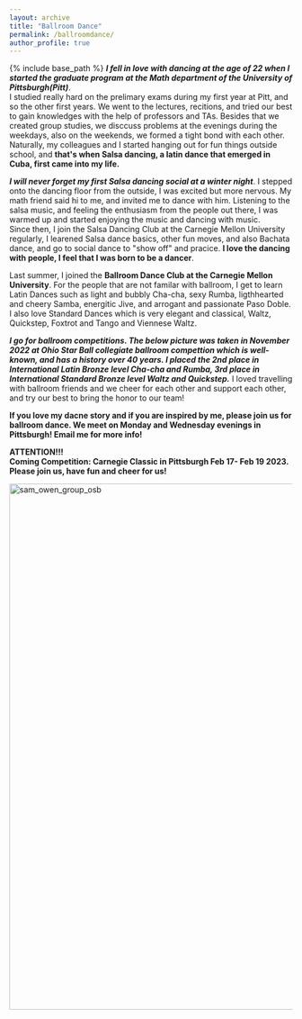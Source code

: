 ```yaml
---
layout: archive
title: "Ballroom Dance"
permalink: /ballroomdance/
author_profile: true
---
```


{% include base_path %}
***I fell in love with dancing at the age of 22 when I started the graduate program at the Math department of the University of Pittsburgh(Pitt)***.    <br />
I studied really hard on the prelimary exams during my first year at Pitt, and so the other first years. We went to the lectures, recitions, and tried our best to gain knowledges with the help of professors and TAs. Besides that we created group studies, we disccuss problems at the evenings during the weekdays, also on the weekends, we formed a tight bond with each other.    <br />
Naturally, my colleagues and I started hanging out for fun things outside school, and **that's when Salsa dancing, a latin dance that emerged in Cuba, first came into my life.**
<br />

***I will never forget my first Salsa dancing social at a winter night***. I stepped onto the dancing floor from the outside, I was excited but more nervous. My math friend said hi to me, and invited me to dance with him. Listening to the salsa music, and feeling the enthusiasm from the people out there, I was warmed up and started enjoying the music and dancing with music. <br />
Since then, I join the Salsa Dancing Club at the Carnegie Mellon University regularly, I learened Salsa dance basics, other fun moves, and also Bachata dance, and go to social dance to "show off" and pracice. **I love the dancing with people, I feel that I was born to be a dancer**.
<br />

Last summer, I joined the **Ballroom Dance Club at the Carnegie Mellon University**. For the people that are not familar with ballroom, I get to learn Latin Dances such as light and bubbly Cha-cha, sexy Rumba, ligthhearted and cheery Samba, energitic Jive, and arrogant and passionate Paso Doble. I also love Standard Dances which is very elegant and classical, Waltz, Quickstep, Foxtrot and Tango and Viennese Waltz. 

***I go for ballroom competitions. The below picture was taken in November 2022 at Ohio Star Ball collegiate ballroom compettion which is well-known, and has a history over 40 years. I placed the 2nd place in International Latin Bronze level Cha-cha and Rumba, 3rd place in International Standard Bronze level Waltz and Quickstep.*** I loved travelling with ballroom friends and we cheer for each other and support each other, and try our best to bring the honor to our team!

**If you love my dacne story and if you are inspired by me, please join us for ballroom dance. We meet on Monday and Wednesday evenings in Pittsburgh! Email me for more info!**
<br />

**ATTENTION!!!** <br />
**Coming Competition: Carnegie Classic in Pittsburgh Feb 17- Feb 19 2023. Please join us, have fun and cheer for us!**

<img width="935" alt="sam_owen_group_osb" src="https://user-images.githubusercontent.com/66021647/213876262-f6f6a912-2599-4051-9569-02bcf7891fc8.png">
